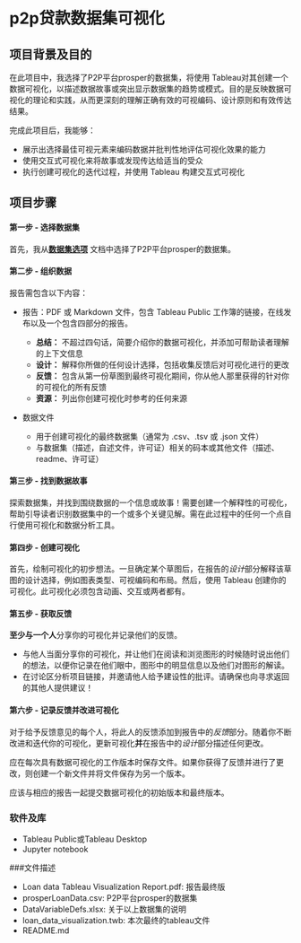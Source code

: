 # p2p贷款数据集可视化

## 项目背景及目的

在此项目中，我选择了P2P平台prosper的数据集，将使用 Tableau对其创建一个数据可视化，以描述数据故事或突出显示数据集的趋势或模式。目的是反映数据可视化的理论和实践，从而更深刻的理解正确有效的可视编码、设计原则和有效传达结果。

完成此项目后，我能够：

- 展示出选择最佳可视元素来编码数据并批判性地评估可视化效果的能力
- 使用交互式可视化来将故事或发现传达给适当的受众
- 执行创建可视化的迭代过程，并使用 Tableau 构建交互式可视化

## 项目步骤

#### 第一步 - 选择数据集

首先，我从[**数据集选项**](https://github.com/udacity/new-dand-advanced-china/blob/master/Tableau%20%E5%8F%AF%E8%A7%86%E5%8C%96/%E5%88%9B%E5%BB%BA%E4%B8%80%E4%B8%AA%20Tableau%20%E5%8F%AF%E8%A7%86%E5%8C%96%E6%95%85%E4%BA%8B.md) 文档中选择了P2P平台prosper的数据集。

#### 第二步 - 组织数据

报告需包含以下内容：

- 报告：PDF 或 Markdown 文件，包含 Tableau Public 工作簿的链接，在线发布以及一个包含四部分的报告。

  - **总结：** 不超过四句话，简要介绍你的数据可视化，并添加可帮助读者理解的上下文信息
  - **设计：** 解释你所做的任何设计选择，包括收集反馈后对可视化进行的更改
  - **反馈：** 包含从第一份草图到最终可视化期间，你从他人那里获得的针对你的可视化的所有反馈
  - **资源：** 列出你创建可视化时参考的任何来源

- 数据文件

  - 用于创建可视化的最终数据集（通常为 .csv、.tsv 或 .json 文件）
  - 与数据集（描述，自述文件，许可证）相关的码本或其他文件（描述、readme、许可证）

#### 第三步 - 找到数据故事

探索数据集，并找到围绕数据的一个信息或故事！需要创建一个解释性的可视化，帮助引导读者识别数据集中的一个或多个关键见解。需在此过程中的任何一个点自行使用可视化和数据分析工具。

#### 第四步 - 创建可视化

首先，绘制可视化的初步想法。一旦确定某个草图后，在报告的*设计*部分解释该草图的设计选择，例如图表类型、可视编码和布局。然后，使用 Tableau 创建你的可视化。此可视化必须包含动画、交互或两者都有。

#### 第五步 - 获取反馈

**至少与一个人**分享你的可视化并记录他们的反馈。

- 与他人当面分享你的可视化，并让他们在阅读和浏览图形的时候随时说出他们的想法，以便你记录在他们眼中，图形中的明显信息以及他们对图形的解读。
- 在讨论区分析项目链接，并邀请他人给予建设性的批评。请确保也向寻求返回的其他人提供建议！

#### 第六步 - 记录反馈并改进可视化

对于给予反馈意见的每个人，将此人的反馈添加到报告中的*反馈*部分。随着你不断改进和迭代你的可视化，更新可视化**并**在报告中的*设计*部分描述任何更改。

应在每次具有数据可视化的工作版本时保存文件。如果你获得了反馈并进行了更改，则创建一个新文件并将文件保存为另一个版本。

应该与相应的报告一起提交数据可视化的初始版本和最终版本。

### 软件及库

- Tableau Public或Tableau Desktop
- Jupyter notebook

###文件描述

- Loan data Tableau Visualization Report.pdf: 报告最终版
- prosperLoanData.csv: P2P平台prosper的数据集
- DataVariableDefs.xlsx: 关于以上数据集的说明
- loan_data_visualization.twb: 本次最终的tableau文件
- README.md
